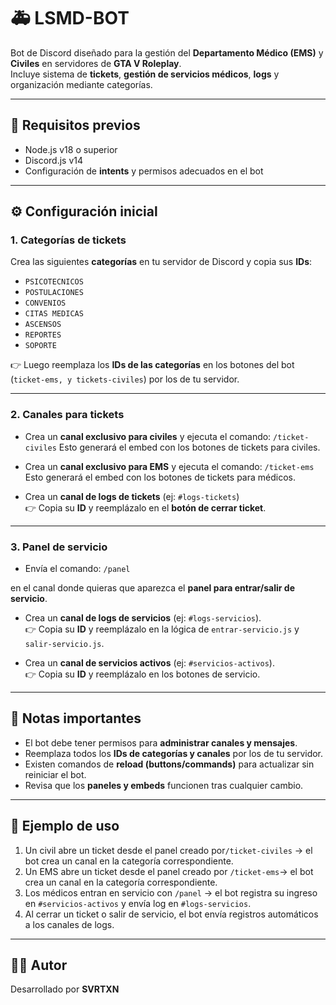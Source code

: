 # 🚑 LSMD-BOT  

Bot de Discord diseñado para la gestión del **Departamento Médico (EMS)** y **Civiles** en servidores de **GTA V Roleplay**.  
Incluye sistema de **tickets**, **gestión de servicios médicos**, **logs** y organización mediante categorías.

---

## 📌 Requisitos previos
- Node.js v18 o superior  
- Discord.js v14  
- Configuración de **intents** y permisos adecuados en el bot

---

## ⚙️ Configuración inicial

### 1. Categorías de tickets
Crea las siguientes **categorías** en tu servidor de Discord y copia sus **IDs**:  
- `PSICOTECNICOS`
- `POSTULACIONES`
- `CONVENIOS`
- `CITAS MEDICAS`
- `ASCENSOS`
- `REPORTES`
- `SOPORTE`

👉 Luego reemplaza los **IDs de las categorías** en los botones del bot (`ticket-ems, y tickets-civiles`) por los de tu servidor.  

---

### 2. Canales para tickets
- Crea un **canal exclusivo para civiles** y ejecuta el comando:  `/ticket-civiles`
Esto generará el embed con los botones de tickets para civiles.

- Crea un **canal exclusivo para EMS** y ejecuta el comando:  `/ticket-ems`
Esto generará el embed con los botones de tickets para médicos.

- Crea un **canal de logs de tickets** (ej: `#logs-tickets`)  
👉 Copia su **ID** y reemplázalo en el **botón de cerrar ticket**.

---

### 3. Panel de servicio
- Envía el comando: `/panel`

en el canal donde quieras que aparezca el **panel para entrar/salir de servicio**.  

- Crea un **canal de logs de servicios** (ej: `#logs-servicios`).  
👉 Copia su **ID** y reemplázalo en la lógica de `entrar-servicio.js` y `salir-servicio.js`.  

- Crea un **canal de servicios activos** (ej: `#servicios-activos`).  
👉 Copia su **ID** y reemplázalo en los botones de servicio.

---

## 📝 Notas importantes
- El bot debe tener permisos para **administrar canales y mensajes**.  
- Reemplaza todos los **IDs de categorías y canales** por los de tu servidor.  
- Existen comandos de **reload (buttons/commands)** para actualizar sin reiniciar el bot.  
- Revisa que los **paneles y embeds** funcionen tras cualquier cambio.

---

## 🚀 Ejemplo de uso
1. Un civil abre un ticket desde el panel creado por`/ticket-civiles` → el bot crea un canal en la categoría correspondiente.  
2. Un EMS abre un ticket desde el panel creado por `/ticket-ems`→ el bot crea un canal en la categoría correspondiente.    
3. Los médicos entran en servicio con `/panel` → el bot registra su ingreso en `#servicios-activos` y envía log en `#logs-servicios`.  
4. Al cerrar un ticket o salir de servicio, el bot envía registros automáticos a los canales de logs.  

---

## 👨‍💻 Autor
Desarrollado por **SVRTXN**  
